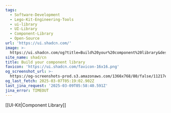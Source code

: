```yaml
---
tags:
  - Software-Development
  - Lego-Kit-Engineering-Tools
  - ui-library
  - UI-Library
  - Component-Library
  - Open-Source
url: 'https://ui.shadcn.com/'
image: >-
  https://ui.shadcn.com/og?title=Build%20your%20component%20library&description=A%20set%20of%20beautifully-designed%2C%20accessible%20components%20and%20a%20code%20distribution%20platform.%20Works%20with%20your%20favorite%20frameworks.%20Open%20Source.%20Open%20Code.
site_name: shad/cn
title: Build your component library
favicon: 'https://ui.shadcn.com/favicon-16x16.png'
og_screenshot_url: >-
  https://og-screenshots-prod.s3.amazonaws.com/1366x768/80/false/11217e97399022d963ebaf46f7eff4832e7abeb22aad7e0b24c37fe7470e69ed.jpeg
og_last_fetch: 2025-03-07T05:19:02.902Z
last_jina_request: '2025-03-09T05:58:40.591Z'
jina_error: TIMEOUT
---
```


[[UI-Kit|Component Library]]
